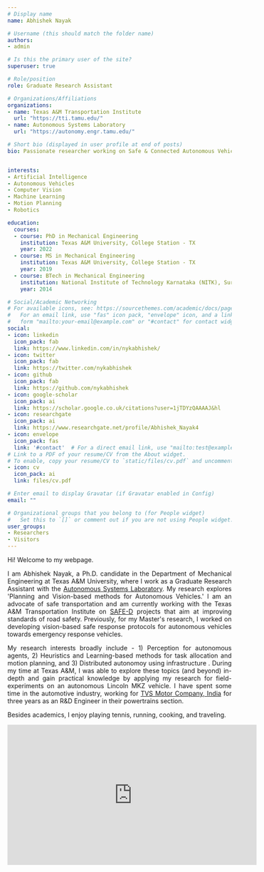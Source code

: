 ```yaml
---
# Display name
name: Abhishek Nayak

# Username (this should match the folder name)
authors:
- admin

# Is this the primary user of the site?
superuser: true

# Role/position
role: Graduate Research Assistant

# Organizations/Affiliations
organizations:
- name: Texas A&M Transportation Institute
  url: "https://tti.tamu.edu/"
- name: Autonomous Systems Laboratory
  url: "https://autonomy.engr.tamu.edu/"

# Short bio (displayed in user profile at end of posts)
bio: Passionate researcher working on Safe & Connected Autonomous Vehicles.


interests:
- Artificial Intelligence
- Autonomous Vehicles
- Computer Vision
- Machine Learning
- Motion Planning
- Robotics

education:
  courses:
  - course: PhD in Mechanical Engineering
    institution: Texas A&M University, College Station - TX
    year: 2022
  - course: MS in Mechanical Engineering
    institution: Texas A&M University, College Station - TX
    year: 2019
  - course: BTech in Mechanical Engineering
    institution: National Institute of Technology Karnataka (NITK), Surathkal - India
    year: 2014

# Social/Academic Networking
# For available icons, see: https://sourcethemes.com/academic/docs/page-builder/#icons
#   For an email link, use "fas" icon pack, "envelope" icon, and a link in the
#   form "mailto:your-email@example.com" or "#contact" for contact widget.
social:
- icon: linkedin
  icon_pack: fab
  link: https://www.linkedin.com/in/nykabhishek/
- icon: twitter
  icon_pack: fab
  link: https://twitter.com/nykabhishek
- icon: github
  icon_pack: fab
  link: https://github.com/nykabhishek
- icon: google-scholar
  icon_pack: ai
  link: https://scholar.google.co.uk/citations?user=1jTDYzQAAAAJ&hl
- icon: researchgate
  icon_pack: ai
  link: https://www.researchgate.net/profile/Abhishek_Nayak4  
- icon: envelope
  icon_pack: fas
  link: '#contact'  # For a direct email link, use "mailto:test@example.org".
# Link to a PDF of your resume/CV from the About widget.
# To enable, copy your resume/CV to `static/files/cv.pdf` and uncomment the lines below.
- icon: cv
  icon_pack: ai
  link: files/cv.pdf

# Enter email to display Gravatar (if Gravatar enabled in Config)
email: ""

# Organizational groups that you belong to (for People widget)
#   Set this to `[]` or comment out if you are not using People widget.
user_groups:
- Researchers
- Visitors
---
```


<div style="text-align: justify">

  Hi! Welcome to my webpage. 

  I am Abhishek Nayak, a Ph.D. candidate in the Department of Mechanical Engineering at Texas A&M University, where I work as a Graduate Research Assistant with the [Autonomous Systems Laboratory](https://autonomy.engr.tamu.edu/). My research explores 'Planning and Vision-based methods for Autonomous Vehicles.' I am an advocate of safe transportation and am currently working with the Texas A&M Transportation Institute on [SAFE-D](https://safed.vtti.vt.edu/) projects that aim at improving standards of road safety. Previously, for my Master's research, I worked on developing vision-based safe response protocols for autonomous vehicles towards emergency response vehicles.

  My research interests broadly include - 1) Perception for autonomous agents, 2) Heuristics and Learning-based methods for task allocation and motion planning, and 3) Distributed autonomoy using infrastructure . During my time at Texas A&M, I was able to explore these topics (and beyond) in-depth and gain practical knowledge by applying my research for field-experiments on an autonomous Lincoln MKZ vehicle. I have spent some time in the automotive industry, working for [TVS Motor Company, India](https://www.tvsmotor.com/) for three years as an R&D Engineer in their powertrains section.

  Besides academics, I enjoy playing tennis, running, cooking, and traveling.

  <p>
    <iframe width="560" height="315" src="https://youtu.be/gh0g5iAuruw" title="Autonomous Systems Laboratory" frameborder="0" allow="accelerometer; autoplay; clipboard-write; encrypted-media; gyroscope; picture-in-picture" allowfullscreen></iframe>
  </p>

  <!-- I work on developing solutions for sensing and planning problems in autonomous vehicles and smart infrastructures.  -->
  
  <!-- I've also been associated with the CAST group at Texas A&M working with Dr. Swaminathan Gopalswamy  -->

</div>